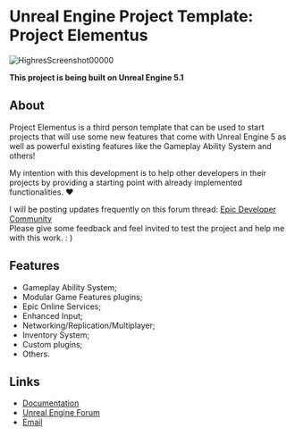 # Unreal Engine Project Template: Project Elementus

![HighresScreenshot00000](https://user-images.githubusercontent.com/77353979/171550569-09dc7c78-c921-4b60-92a1-0a50b9e8ccca.png)

**This project is being built on Unreal Engine 5.1**

## About

Project Elementus is a third person template that can be used to start projects that will use some new features that come with Unreal Engine 5 as well as powerful existing features like the Gameplay Ability System and others!

My intention with this development is to help other developers in their projects by providing a starting point with already implemented functionalities. ❤️

I will be posting updates frequently on this forum thread: [Epic Developer Community](https://forums.unrealengine.com/t/project-elementus-custom-tps-template-w-extra-features/273595)  
Please give some feedback and feel invited to test the project and help me with this work. : )

## Features

* Gameplay Ability System;
* Modular Game Features plugins;
* Epic Online Services;
* Enhanced Input;
* Networking/Replication/Multiplayer;
* Inventory System;
* Custom plugins;
* Others.

## Links
* [Documentation](https://github.com/lucoiso/UEProject_Elementus/wiki)
* [Unreal Engine Forum](https://forums.unrealengine.com/t/project-elementus-custom-tps-template-w-extra-features/273595)
* [Email](mailto:contatolukevboas@gmail.com)  
